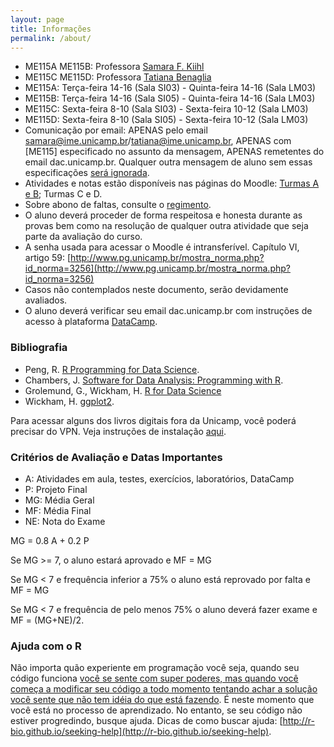 ```yaml
---
layout: page
title: Informações
permalink: /about/
---
```


* ME115A ME115B: Professora [Samara F. Kiihl](http://samarafk.github.io/)
* ME115C ME115D: Professora [Tatiana Benaglia](http://www.ime.unicamp.br/departamentos/estatistica/corpo-docente)
* ME115A: Terça-feira 14-16 (Sala SI03) - Quinta-feira 14-16 (Sala LM03)
* ME115B: Terça-feira 14-16 (Sala  SI05) - Quinta-feira 14-16 (Sala LM03)
* ME115C: Sexta-feira 8-10 (Sala SI03) - Sexta-feira 10-12 (Sala LM03)
* ME115D: Sexta-feira 8-10 (Sala SI05) - Sexta-feira 10-12 (Sala LM03)
* Comunicação por email: APENAS pelo email samara@ime.unicamp.br/tatiana@ime.unicamp.br, APENAS com [ME115] especificado no assunto da mensagem, APENAS remetentes do email dac.unicamp.br. Qualquer outra mensagem de aluno sem essas especificações [será ignorada](images/hqdefault.jpg).
* Atividades e notas estão disponíveis nas páginas do Moodle: [Turmas A e B](http://www.ggte.unicamp.br/eam/course/view.php?id=5973); Turmas C e D.
* Sobre abono de faltas, consulte o [regimento](http://www.dac.unicamp.br/portal/grad/regimento/capitulo_v/secao_x/).
* O aluno deverá proceder de forma respeitosa e honesta durante as provas bem como na resolução de qualquer outra atividade que seja parte da avaliação do curso.
* A senha usada para acessar o Moodle é intransferível. Capítulo VI, artigo 59: [http://www.pg.unicamp.br/mostra_norma.php?id_norma=3256](http://www.pg.unicamp.br/mostra_norma.php?id_norma=3256)
* Casos não contemplados neste documento, serão devidamente avaliados. 
* O aluno deverá verificar seu email dac.unicamp.br com instruções de acesso à plataforma [DataCamp](https://www.datacamp.com/).  


### Bibliografia

* Peng, R. [R Programming for Data Science](https://leanpub.com/rprogramming).
* Chambers, J. [Software for Data Analysis: Programming with R](https://link.springer.com/book/10.1007%2F978-0-387-75936-4).
* Grolemund, G., Wickham, H. [R for Data Science](http://r4ds.had.co.nz)
* Wickham, H. [ggplot2](https://link.springer.com/book/10.1007%2F978-0-387-98141-3).

Para acessar alguns dos livros digitais fora da Unicamp, você poderá precisar do VPN. Veja instruções de instalação [aqui](http://www.ccuec.unicamp.br/ccuec/acesso_remoto_vpn).

### Critérios de Avaliação e Datas Importantes

* A: Atividades em aula, testes, exercícios, laboratórios, DataCamp
* P: Projeto Final
* MG: Média Geral
* MF: Média Final
* NE: Nota do Exame


MG = 0.8 A + 0.2 P

Se MG >= 7, o aluno estará aprovado e MF = MG

Se MG < 7 e frequência inferior a 75% o aluno está reprovado por falta e MF = MG 

Se MG < 7 e frequência de pelo menos 75% o aluno deverá fazer exame e MF = (MG+NE)/2.

### Ajuda com o R

Não importa quão experiente em programação você seja, quando seu código funciona [você se sente com super poderes, mas quando você começa a modificar seu código a todo momento tentando achar a solução você sente que não tem idéia do que está fazendo](images/estados.png). É neste momento que você está no processo de aprendizado. No entanto, se seu código não estiver progredindo, busque ajuda. Dicas de como buscar ajuda: [http://r-bio.github.io/seeking-help](http://r-bio.github.io/seeking-help).


